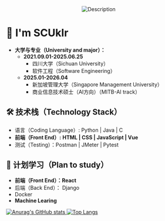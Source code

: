 <div align="center">   <img src="https://th.bing.com/th/id/OIP.tg7tqjoYDzPZX4iavArcBgHaKk?w=184&h=262&c=7&r=0&o=5&dpr=1.7&pid=1.7" alt="Description" /> </div>

# 👋 I'm SCUklr

- **大学与专业（University and major）：**
  - **2021.09.01-2025.06.25**
    - 四川大学（Sichuan University）
    - 软件工程（Software Engineering）
  - **2025.01-2026.04**
    - 新加坡管理大学（Singapore Management University）
    - 商业信息技术硕士（AI方向）（MITB-AI track）


## 🛠 技术栈（Technology Stack）
- 语言（Coding Language）: Python | Java | C 
- **前端（Front End）:** **HTML | CSS | JavaScript | Vue**
- 测试（Testing）：Postman | JMeter | Pytest

## 🌱 计划学习（Plan to study）
- **前端（Front End）：React**
- 后端（Back End）： Django
- Docker
- **Machine Learing**



<div>
    <a href="https://github.com/anuraghazra/github-readme-stats">
       <img src="https://github-readme-stats.vercel.app/api?username=SCUklr" alt="Anurag's GitHub stats" /> 
    </a>
    <a href="https://github.com/anuraghazra/github-readme-stats">
    <img src="https://github-readme-stats.vercel.app/api/top-langs/?username=SCUklr" alt="Top Langs" />
  </a>
</div>


